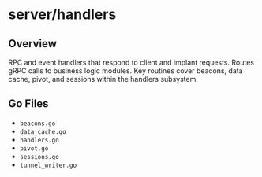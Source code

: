 # server/handlers

## Overview

RPC and event handlers that respond to client and implant requests. Routes gRPC calls to business logic modules. Key routines cover beacons, data cache, pivot, and sessions within the handlers subsystem.

## Go Files

- `beacons.go`
- `data_cache.go`
- `handlers.go`
- `pivot.go`
- `sessions.go`
- `tunnel_writer.go`
